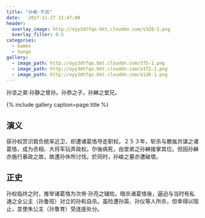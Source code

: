```yaml
---
title: "孙峻·子远"
date:   2017-11-27 21:47:00
header:
  overlay_image: http://oyy3dtfqo.bkt.clouddn.com/s320-1.png
  overlay_filter: 0.5
categories:
  - Games
  - Sango
gallery:
  - image_path: http://oyy3dtfqo.bkt.clouddn.com/375-1.png
  - image_path: http://oyy3dtfqo.bkt.clouddn.com/a172-1.png
  - image_path: http://oyy3dtfqo.bkt.clouddn.com/a126-1.png
---
```


孙坚之弟·孙静之曾孙。孙恭之子。孙綝之堂兄。

{% include gallery caption=page.title %}

## 演义

获孙权赏识肩负统率近卫，却遭诸葛恪夺走职权。２５３年，斩杀与滕胤共谋之诸葛恪，成为丞相、大将军玩弄政权。尔後病死，由堂弟之孙綝接掌其位。但因孙綝亦施行暴政之故，故遭孙休所讨伐。於同时，孙峻之墓亦遭破壞。

## 正史

孙权临终之时，推举诸葛恪为次帝·孙亮之辅佐。暗杀诸葛恪後，逼迫与当时有私通之全公主（孙鲁班）对立的孙和自杀。虽险遭孙英、孙仪等人所杀，但幸得以阻止，並使朱公主（孙鲁育）受连座处分。